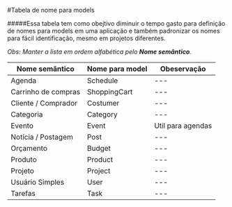 #Tabela de nome para models

#####Essa tabela tem como obejtivo diminuir o tempo gasto para definição de nomes para models em uma aplicação e também padronizar os nomes para fácil identificação, mesmo em projetos diferentes.

*Obs: Manter a lista em ordem alfabética pelo **Nome semântico**.*

Nome semântico | Nome para model | Obeservação
--- | --- | ---
Agenda | Schedule | ---
Carrinho de compras | ShoppingCart |---
Cliente / Comprador | Costumer | ---
Categoria | Category | ---
Evento | Event | Util para agendas
Notícia / Postagem | Post | ---
Orçamento | Budget | ---
Produto | Product | ---
Projeto | Project | ---
Usuário Simples | User | ---
Tarefas | Task | ---
